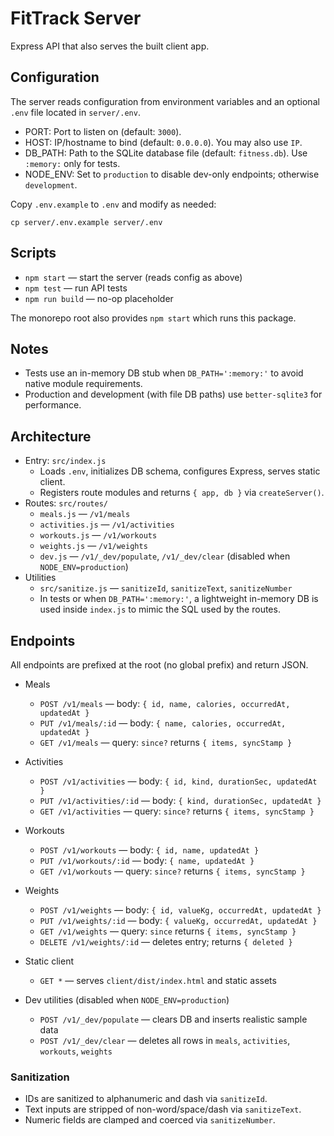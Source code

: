 # FitTrack Server

Express API that also serves the built client app.

## Configuration

The server reads configuration from environment variables and an optional `.env` file located in `server/.env`.

- PORT: Port to listen on (default: `3000`).
- HOST: IP/hostname to bind (default: `0.0.0.0`). You may also use `IP`.
- DB_PATH: Path to the SQLite database file (default: `fitness.db`). Use `:memory:` only for tests.
- NODE_ENV: Set to `production` to disable dev-only endpoints; otherwise `development`.

Copy `.env.example` to `.env` and modify as needed:

```
cp server/.env.example server/.env
```

## Scripts

- `npm start` — start the server (reads config as above)
- `npm test` — run API tests
- `npm run build` — no-op placeholder

The monorepo root also provides `npm start` which runs this package.

## Notes

- Tests use an in-memory DB stub when `DB_PATH=':memory:'` to avoid native module requirements.
- Production and development (with file DB paths) use `better-sqlite3` for performance.

## Architecture

- Entry: `src/index.js`
  - Loads `.env`, initializes DB schema, configures Express, serves static client.
  - Registers route modules and returns `{ app, db }` via `createServer()`.
- Routes: `src/routes/`
  - `meals.js` — `/v1/meals`
  - `activities.js` — `/v1/activities`
  - `workouts.js` — `/v1/workouts`
  - `weights.js` — `/v1/weights`
  - `dev.js` — `/v1/_dev/populate`, `/v1/_dev/clear` (disabled when `NODE_ENV=production`)
- Utilities
  - `src/sanitize.js` — `sanitizeId`, `sanitizeText`, `sanitizeNumber`
  - In tests or when `DB_PATH=':memory:'`, a lightweight in-memory DB is used inside `index.js` to mimic the SQL used by the routes.

## Endpoints

All endpoints are prefixed at the root (no global prefix) and return JSON.

- Meals
  - `POST /v1/meals` — body: `{ id, name, calories, occurredAt, updatedAt }`
  - `PUT /v1/meals/:id` — body: `{ name, calories, occurredAt, updatedAt }`
  - `GET /v1/meals` — query: `since?` returns `{ items, syncStamp }`

- Activities
  - `POST /v1/activities` — body: `{ id, kind, durationSec, updatedAt }`
  - `PUT /v1/activities/:id` — body: `{ kind, durationSec, updatedAt }`
  - `GET /v1/activities` — query: `since?` returns `{ items, syncStamp }`

- Workouts
  - `POST /v1/workouts` — body: `{ id, name, updatedAt }`
  - `PUT /v1/workouts/:id` — body: `{ name, updatedAt }`
  - `GET /v1/workouts` — query: `since?` returns `{ items, syncStamp }`

- Weights
  - `POST /v1/weights` — body: `{ id, valueKg, occurredAt, updatedAt }`
  - `PUT /v1/weights/:id` — body: `{ valueKg, occurredAt, updatedAt }`
  - `GET /v1/weights` — query: `since` returns `{ items, syncStamp }`
  - `DELETE /v1/weights/:id` — deletes entry; returns `{ deleted }`

- Static client
  - `GET *` — serves `client/dist/index.html` and static assets

- Dev utilities (disabled when `NODE_ENV=production`)
  - `POST /v1/_dev/populate` — clears DB and inserts realistic sample data
  - `POST /v1/_dev/clear` — deletes all rows in `meals`, `activities`, `workouts`, `weights`

### Sanitization

- IDs are sanitized to alphanumeric and dash via `sanitizeId`.
- Text inputs are stripped of non-word/space/dash via `sanitizeText`.
- Numeric fields are clamped and coerced via `sanitizeNumber`.
